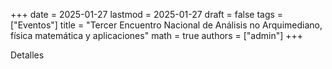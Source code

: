 +++
date      = 2025-01-27
lastmod   = 2025-01-27
draft     = false
tags      = ["Eventos"]
title     = "Tercer Encuentro Nacional de Análisis no Arquimediano, física matemática y aplicaciones"
math      = true
authors   = ["admin"]
+++

Detalles
